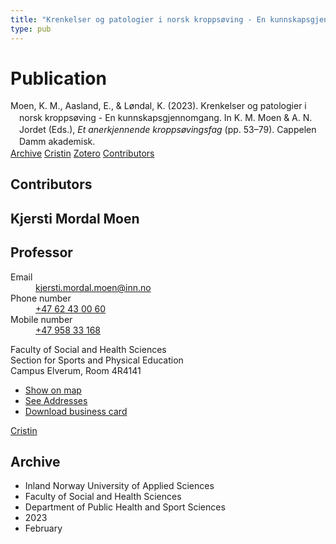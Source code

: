 ```yaml
---
title: "Krenkelser og patologier i norsk kroppsøving - En kunnskapsgjennomgang"
type: pub
---
```

<h1>Publication</h1>
<article id="csl-bib-container-KFQ6EJN8" class="csl-bib-container">
  <div class="csl-bib-body" style="line-height: 1.35; padding-left: 1em; text-indent:-1em;">
  <div class="csl-entry">Moen, K. M., Aasland, E., &amp; L&#xF8;ndal, K. (2023). Krenkelser og patologier i norsk kropps&#xF8;ving - En kunnskapsgjennomgang. In K. M. Moen &amp; A. N. Jordet (Eds.), <i>Et anerkjennende kropps&#xF8;vingsfag</i> (pp. 53&#x2013;79). Cappelen Damm akademisk.</div>
</div>
  <div class="csl-bib-buttons">
    <a href="#taxonomy-article-KFQ6EJN8" class="csl-bib-button">Archive</a>
    <a href="https://app.cristin.no/results/show.jsf?id=2127719" alt="Cristin URL" class="csl-bib-button">Cristin</a>
    <a href="http://zotero.org/groups/5022929/items/KFQ6EJN8" alt="Zotero URL" class="csl-bib-button">Zotero</a>
    <a href="#contributors-article-KFQ6EJN8" class="csl-bib-button">Contributors</a>
  </div>
  <div id="csl-bib-meta-container-KFQ6EJN8"></div>
</article>
<div id="csl-bib-meta-KFQ6EJN8" class="csl-bib-meta">
  <article id="contributors-article-KFQ6EJN8" class="contributors-article">
    <h1>Contributors</h1>
    <div class="personas">
<div class="vrtx-hinn-person-card">
<div class="photo">
<i class="lar la-user-circle missing-person"></i>
</div>
<div class="info">
<hgroup><h1>Kjersti Mordal Moen</h1>
<h2>Professor</h2>
</hgroup><dl>
<dt>Email</dt>
<dd>
<a href="mailto:kjersti.mordal.moen@inn.no">kjersti.mordal.moen@inn.no</a>
</dd>
<dt>Phone number</dt>
<dd><a href="tel:+4762430060">
+47 62 43 00 60
</a></dd>
<dt>Mobile number</dt>
<dd><a href="tel:+4795833168">
+47 958 33 168
</a></dd>
</dl>
<p>
Faculty of Social and Health Sciences<br>
Section for Sports and Physical Education<br>
Campus Elverum,
Room 4R4141
</p>
<ul class="vrtx-hinn-links">
<li><a href="https://www.google.com/maps?q=60.88156,11.53723">Show on map</a></li>
<li><a href="https://www.inn.no/english/find-an-employee/kjersti-mordal-moen.html#vrtx-hinn-addresses">See Addresses</a></li>
<li><a href="https://www.inn.no/english/find-an-employee/kjersti-mordal-moen.html?vrtx=vcf">Download business card</a></li>
</ul>
</div>
</div>
<a href="https://app.cristin.no/persons/show.jsf?id=53554" alt="Cristin URL" class="personas-cristin">Cristin</a>
</div>
  </article>
  <article id="taxonomy-article-KFQ6EJN8" class="taxonomy-article">
    <h1>Archive</h1>
    <ul>
      <li>Inland Norway University of Applied Sciences</li>
      <li>Faculty of Social and Health Sciences</li>
      <li>Department of Public Health and Sport Sciences</li>
      <li>2023</li>
      <li>February</li>
    </ul>
  </article>
</div>
